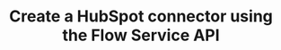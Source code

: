 ---
keywords: Experience Platform;home;popular topics
solution: Experience Platform
title: Create a HubSpot connector using the Flow Service API
topic: overview
---